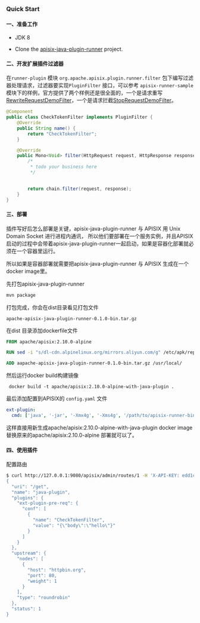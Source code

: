 ### Quick Start

#### 一、准备工作

* JDK 8

* Clone the [apisix-java-plugin-runner](https://github.com/apache/apisix-java-plugin-runner) project.

#### 二、开发扩展插件过滤器

在`runner-plugin` 模块 `org.apache.apisix.plugin.runner.filter` 包下编写过滤器处理请求，过滤器要实现`PluginFilter` 接口，可以参考 `apisix-runner-sample` 模块下的样例，官方提供了两个样例还是很全面的，一个是请求重写[RewriteRequestDemoFilter](https://github.com/apache/apisix-java-plugin-runner/blob/main/sample/src/main/java/org/apache/apisix/plugin/runner/filter/RewriteRequestDemoFilter.java)，一个是请求拦截[StopRequestDemoFilter](https://github.com/apache/apisix-java-plugin-runner/blob/main/sample/src/main/java/org/apache/apisix/plugin/runner/filter/StopRequestDemoFilter.java)。

```java
@Component
public class CheckTokenFilter implements PluginFilter {
    @Override
    public String name() {
        return "CheckTokenFilter";
    }

    @Override
    public Mono<Void> filter(HttpRequest request, HttpResponse response, PluginFilterChain chain) {
        /*
         * todo your business here
         */

        
        return chain.filter(request, response);
    }
}
```

#### 三、部署

插件写好后怎么部署是关键，apisix-java-plugin-runner 与 APISIX 用 Unix Domain Socket 进行进程内通讯，
所以他们要部署在一个服务实例，并且APISIX启动的过程中会带着apisix-java-plugin-runner一起启动，如果是容器化部署就必须在一个容器里运行。

所以如果是容器部署就需要把apisix-java-plugin-runner 与 APISIX 生成在一个docker image里。

先打包apisix-java-plugin-runner

```bash
mvn package
```

打包完成，你会在dist目录看见打包文件

```
apache-apisix-java-plugin-runner-0.1.0-bin.tar.gz
```

在dist 目录添加dockerfile文件

```dockerfile
FROM apache/apisix:2.10.0-alpine

RUN sed -i "s/dl-cdn.alpinelinux.org/mirrors.aliyun.com/g" /etc/apk/repositories && apk add --no-cache openjdk8-jre

ADD aapache-apisix-java-plugin-runner-0.1.0-bin.tar.gz /usr/local/

```

然后运行docker build构建镜像

```shell
 docker build -t apache/apisix:2.10.0-alpine-with-java-plugin .
```

最后添加配置到APISIX的 `config.yaml` 文件

```yaml
ext-plugin:
  cmd: ['java', '-jar', '-Xmx4g', '-Xms4g', '/path/to/apisix-runner-bin/apisix-java-plugin-runner.jar']
```

这样直接用新生成apache/apisix:2.10.0-alpine-with-java-plugin docker image替换原来的apache/apisix:2.10.0-alpine 部署就可以了。

#### 四、使用插件

配置路由

```bash
$ curl http://127.0.0.1:9080/apisix/admin/routes/1 -H 'X-API-KEY: edd1c9f034335f136f87ad84b625c8f1' -X PUT -d '
{
  "uri": "/get",
  "name": "java-plugin",
  "plugins": {
    "ext-plugin-pre-req": {
      "conf": [
        {
          "name": "CheckTokenFilter",
          "value": "{\"body\":\"hello\"}"
        }
      ]
    }
  },
  "upstream": {
    "nodes": [
      {
        "host": "httpbin.org",
        "port": 80,
        "weight": 1
      }
    ],
    "type": "roundrobin"
  },
  "status": 1
}
```
